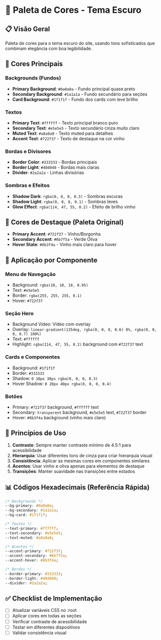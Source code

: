 # 🎨 Paleta de Cores - Tema Escuro

## 📋 Visão Geral
Paleta de cores para o tema escuro do site, usando tons sofisticados que combinam elegância com boa legibilidade.

## 🌙 Cores Principais

### Backgrounds (Fundos)
- **Primary Background**: `#0a0a0a` - Fundo principal quase preto
- **Secondary Background**: `#1a1a1a` - Fundo secundário para seções
- **Card Background**: `#1f1f1f` - Fundo dos cards com leve brilho

### Textos
- **Primary Text**: `#ffffff` - Texto principal branco puro
- **Secondary Text**: `#e5e5e5` - Texto secundário cinza muito claro
- **Muted Text**: `#a8a8a8` - Texto muted para detalhes
- **Accent Text**: `#722f37` - Texto de destaque na cor vinho

### Bordas e Divisores
- **Border Color**: `#333333` - Bordas principais
- **Border Light**: `#404040` - Bordas mais claras
- **Divider**: `#2a2a2a` - Linhas divisórias

### Sombras e Efeitos
- **Shadow Dark**: `rgba(0, 0, 0, 0.3)` - Sombras escuras
- **Shadow Light**: `rgba(0, 0, 0, 0.1)` - Sombras leves
- **Glow Effect**: `rgba(114, 47, 55, 0.2)` - Efeito de brilho vinho

## 🎨 Cores de Destaque (Paleta Original)
- **Primary Accent**: `#722f37` - Vinho/Borgonha
- **Secondary Accent**: `#6b7f5a` - Verde Oliva
- **Hover State**: `#8b3f4a` - Vinho mais claro para hover

## 📱 Aplicação por Componente

### Menu de Navegação
- Background: `rgba(10, 10, 10, 0.95)`
- Text: `#e5e5e5`
- Border: `rgba(255, 255, 255, 0.1)`
- Hover: `#722f37`

### Seção Hero
- Background Video: Vídeo com overlay
- Overlay: `linear-gradient(135deg, rgba(0, 0, 0, 0.6) 0%, rgba(0, 0, 0, 0.7) 100%)`
- Text: `#ffffff`
- Highlight: `rgba(114, 47, 55, 0.2)` background com `#722f37` text

### Cards e Componentes
- Background: `#1f1f1f`
- Border: `#333333`
- Shadow: `0 10px 30px rgba(0, 0, 0, 0.3)`
- Hover Shadow: `0 20px 40px rgba(0, 0, 0, 0.4)`

### Botões
- Primary: `#722f37` background, `#ffffff` text
- Secondary: `transparent` background, `#e5e5e5` text, `#722f37` border
- Hover: `#8b3f4a` background (vinho mais claro)

## 🎯 Princípios de Uso

1. **Contraste**: Sempre manter contraste mínimo de 4.5:1 para acessibilidade
2. **Hierarquia**: Usar diferentes tons de cinza para criar hierarquia visual
3. **Consistência**: Aplicar as mesmas cores em componentes similares
4. **Acentos**: Usar vinho e oliva apenas para elementos de destaque
5. **Transições**: Manter suavidade nas transições entre estados

## 📊 Códigos Hexadecimais (Referência Rápida)

```css
/* Backgrounds */
--bg-primary: #0a0a0a;
--bg-secondary: #1a1a1a;
--bg-card: #1f1f1f;

/* Textos */
--text-primary: #ffffff;
--text-secondary: #e5e5e5;
--text-muted: #a8a8a8;

/* Acentos */
--accent-primary: #722f37;
--accent-secondary: #6b7f5a;
--accent-hover: #8b3f4a;

/* Bordas */
--border-primary: #333333;
--border-light: #404040;
--divider: #2a2a2a;
```

## ✅ Checklist de Implementação

- [ ] Atualizar variáveis CSS no :root
- [ ] Aplicar cores em todas as seções
- [ ] Verificar contraste de acessibilidade
- [ ] Testar em diferentes dispositivos
- [ ] Validar consistência visual
